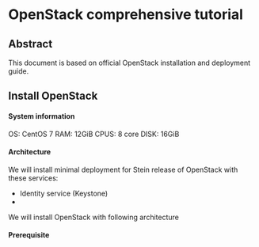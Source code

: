 # OpenStack comprehensive tutorial
## Abstract
This document is based on official OpenStack installation and deployment guide.
## Install OpenStack
#### System information
OS: CentOS 7
RAM: 12GiB
CPUS: 8 core
DISK: 16GiB
#### Architecture
We will install minimal deployment for Stein release of OpenStack with these services:

 - Identity service (Keystone)
 - 

We will install OpenStack with following architecture

#### Prerequisite

<!--stackedit_data:
eyJoaXN0b3J5IjpbLTg4NzU4NjgzOSw1MjkzMzg5MDMsLTI4Mj
k3NzQ0MSwxNzU4OTYxMzAsMjAyNjQ0Njg5MSw5NDAwMjA3MDQs
LTMzMjQ1NTM2M119
-->
